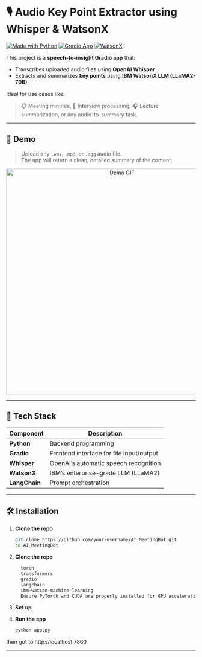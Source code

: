 # 🎙️ Audio Key Point Extractor using Whisper & WatsonX

[![Made with Python](https://img.shields.io/badge/Made%20with-Python-blue)](https://www.python.org/)
[![Gradio App](https://img.shields.io/badge/Built%20with-Gradio-orange)](https://gradio.app)
[![WatsonX](https://img.shields.io/badge/Powered%20by-WatsonX-blueviolet)](https://www.ibm.com/watsonx)

This project is a **speech-to-insight Gradio app** that:
- Transcribes uploaded audio files using **OpenAI Whisper**
- Extracts and summarizes **key points** using **IBM WatsonX LLM (LLaMA2-70B)**

Ideal for use cases like:
> 📋 Meeting minutes, 🎤 Interview processing, 🎧 Lecture summarization, or any audio-to-summary task.

---

## 🚀 Demo

> Upload any `.wav`, `.mp3`, or `.ogg` audio file.  
> The app will return a clean, detailed summary of the content.

<p align="center">
  <img src="https://github.com/your-username/audio-keypoint-extractor/assets/demo.gif" alt="Demo GIF" width="600"/>
</p>

---

## 🧠 Tech Stack

| Component        | Description                              |
|------------------|------------------------------------------|
| **Python**       | Backend programming                      |
| **Gradio**       | Frontend interface for file input/output |
| **Whisper**      | OpenAI’s automatic speech recognition    |
| **WatsonX**      | IBM’s enterprise-grade LLM (LLaMA2)      |
| **LangChain**    | Prompt orchestration                     |

---

## 🛠️ Installation

1. **Clone the repo**

    ```bash
    git clone https://github.com/your-username/AI_MeetingBot.git
    cd AI_MeetingBot

2. **Clone the repo**

    ```txt
      torch
      transformers
      gradio
      langchain
      ibm-watson-machine-learning
      Ensure PyTorch and CUDA are properly installed for GPU acceleration.

3. **Set up**
4. **Run the app**
     ```bash
     python app.py

then got to http://localhost:7860

---

